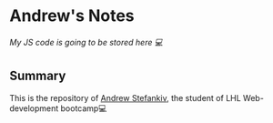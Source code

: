# Andrew's Notes
###### My JS code is going to be stored here 💻


## Summary
This is the repository of [Andrew Stefankiv](https://github.com/AStefankiv), the student of LHL Web-development bootcamp💻